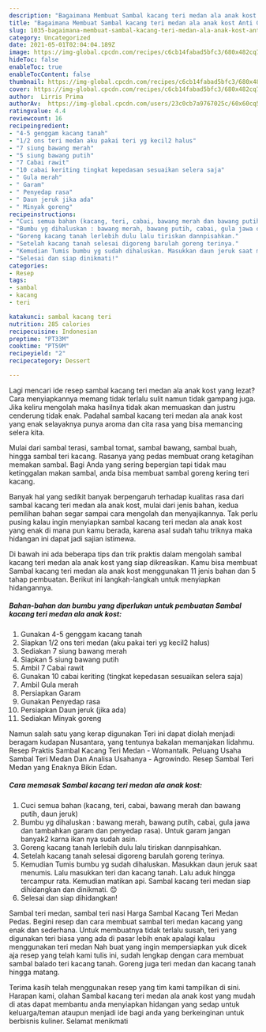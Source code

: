 ```yaml
---
description: "Bagaimana Membuat Sambal kacang teri medan ala anak kost Anti Gagal"
title: "Bagaimana Membuat Sambal kacang teri medan ala anak kost Anti Gagal"
slug: 1035-bagaimana-membuat-sambal-kacang-teri-medan-ala-anak-kost-anti-gagal
category: Uncategorized
date: 2021-05-01T02:04:04.189Z
image: https://img-global.cpcdn.com/recipes/c6cb14fabad5bfc3/680x482cq70/sambal-kacang-teri-medan-ala-anak-kost-foto-resep-utama.jpg
hideToc: false
enableToc: true
enableTocContent: false
thumbnail: https://img-global.cpcdn.com/recipes/c6cb14fabad5bfc3/680x482cq70/sambal-kacang-teri-medan-ala-anak-kost-foto-resep-utama.jpg
cover: https://img-global.cpcdn.com/recipes/c6cb14fabad5bfc3/680x482cq70/sambal-kacang-teri-medan-ala-anak-kost-foto-resep-utama.jpg
author:  Lirris Prima
authorAv:  https://img-global.cpcdn.com/users/23c0cb7a9767025c/60x60cq50/avatar.jpg
ratingvalue: 4.4
reviewcount: 16
recipeingredient:
- "4-5 genggam kacang tanah"
- "1/2 ons teri medan aku pakai teri yg kecil2 halus"
- "7 siung bawang merah"
- "5 siung bawang putih"
- "7 Cabai rawit"
- "10 cabai keriting tingkat kepedasan sesuaikan selera saja"
- " Gula merah"
- " Garam"
- " Penyedap rasa"
- " Daun jeruk jika ada"
- " Minyak goreng"
recipeinstructions:
- "Cuci semua bahan (kacang, teri, cabai, bawang merah dan bawang putih, daun jeruk)"
- "Bumbu yg dihaluskan : bawang merah, bawang putih, cabai, gula jawa dan tambahkan garam dan penyedap rasa). Untuk garam jangan banyak2 karna ikan nya sudah asin."
- "Goreng kacang tanah lerlebih dulu lalu tiriskan dannpisahkan."
- "Setelah kacang tanah selesai digoreng barulah goreng terinya."
- "Kemudian Tumis bumbu yg sudah dihaluskan. Masukkan daun jeruk saat menumis. Lalu masukkan teri dan kacang tanah. Lalu aduk hingga tercampur rata. Kemudian matikan api. Sambal kacang teri medan siap dihidangkan dan dinikmati. 😊"
- "Selesai dan siap dinikmati!"
categories:
- Resep
tags:
- sambal
- kacang
- teri

katakunci: sambal kacang teri 
nutrition: 285 calories
recipecuisine: Indonesian
preptime: "PT33M"
cooktime: "PT59M"
recipeyield: "2"
recipecategory: Dessert

---
```



Lagi mencari ide resep sambal kacang teri medan ala anak kost yang lezat? Cara menyiapkannya memang tidak terlalu sulit namun tidak gampang juga. Jika keliru mengolah maka hasilnya tidak akan memuaskan dan justru cenderung tidak enak. Padahal sambal kacang teri medan ala anak kost yang enak selayaknya punya aroma dan cita rasa yang bisa memancing selera kita.


Mulai dari sambal terasi, sambal tomat, sambal bawang, sambal buah, hingga sambal teri kacang. Rasanya yang pedas membuat orang ketagihan memakan sambal. Bagi Anda yang sering bepergian tapi tidak mau ketinggalan makan sambal, anda bisa membuat sambal goreng kering teri kacang.

Banyak hal yang sedikit banyak berpengaruh terhadap kualitas rasa dari sambal kacang teri medan ala anak kost, mulai dari jenis bahan, kedua pemilihan bahan segar sampai cara mengolah dan menyajikannya. Tak perlu pusing kalau ingin menyiapkan sambal kacang teri medan ala anak kost yang enak di mana pun kamu berada, karena asal sudah tahu triknya maka hidangan ini dapat jadi sajian istimewa.


Di bawah ini ada beberapa tips dan trik praktis dalam mengolah sambal kacang teri medan ala anak kost yang siap dikreasikan. Kamu bisa membuat Sambal kacang teri medan ala anak kost menggunakan 11 jenis bahan dan 5 tahap pembuatan. Berikut ini langkah-langkah untuk menyiapkan hidangannya.

<!--inarticleads1-->

##### Bahan-bahan dan bumbu yang diperlukan untuk pembuatan Sambal kacang teri medan ala anak kost:

1. Gunakan 4-5 genggam kacang tanah
1. Siapkan 1/2 ons teri medan (aku pakai teri yg kecil2 halus)
1. Sediakan 7 siung bawang merah
1. Siapkan 5 siung bawang putih
1. Ambil 7 Cabai rawit
1. Gunakan 10 cabai keriting (tingkat kepedasan sesuaikan selera saja)
1. Ambil  Gula merah
1. Persiapkan  Garam
1. Gunakan  Penyedap rasa
1. Persiapkan  Daun jeruk (jika ada)
1. Sediakan  Minyak goreng


Namun salah satu yang kerap digunakan Teri ini dapat diolah menjadi beragam kudapan Nusantara, yang tentunya bakalan memanjakan lidahmu. Resep Praktis Sambal Kacang Teri Medan - Womantalk. Peluang Usaha Sambal Teri Medan Dan Analisa Usahanya - Agrowindo. Resep Sambal Teri Medan yang Enaknya Bikin Edan. 

<!--inarticleads2-->

##### Cara memasak Sambal kacang teri medan ala anak kost:

1. Cuci semua bahan (kacang, teri, cabai, bawang merah dan bawang putih, daun jeruk)
1. Bumbu yg dihaluskan : bawang merah, bawang putih, cabai, gula jawa dan tambahkan garam dan penyedap rasa). Untuk garam jangan banyak2 karna ikan nya sudah asin.
1. Goreng kacang tanah lerlebih dulu lalu tiriskan dannpisahkan.
1. Setelah kacang tanah selesai digoreng barulah goreng terinya.
1. Kemudian Tumis bumbu yg sudah dihaluskan. Masukkan daun jeruk saat menumis. Lalu masukkan teri dan kacang tanah. Lalu aduk hingga tercampur rata. Kemudian matikan api. Sambal kacang teri medan siap dihidangkan dan dinikmati. 😊
1. Selesai dan siap dihidangkan!

Sambal teri medan, sambal teri nasi Harga Sambal Kacang Teri Medan Pedas. Begini resep dan cara membuat sambal teri medan kacang yang enak dan sederhana. Untuk membuatnya tidak terlalu susah, teri yang digunakan teri biasa yang ada di pasar lebih enak apalagi kalau menggunakan teri medan Nah buat yang ingin mempersiapkan yuk dicek aja resep yang telah kami tulis ini, sudah lengkap dengan cara membuat sambal balado teri kacang tanah. Goreng juga teri medan dan kacang tanah hingga matang. 

Terima kasih telah menggunakan resep yang tim kami tampilkan di sini. Harapan kami, olahan Sambal kacang teri medan ala anak kost yang mudah di atas dapat membantu anda menyiapkan hidangan yang sedap untuk keluarga/teman ataupun menjadi ide bagi anda yang berkeinginan untuk berbisnis kuliner. Selamat menikmati
